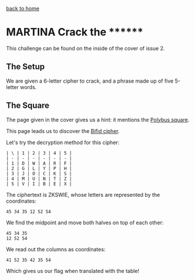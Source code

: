 [back to home](./index.html)

# MARTINA Crack the \*\*\*\*\*\*

This challenge can be found on the inside of the cover of issue 2.

## The Setup

We are given a 6-letter cipher to crack, and a phrase made up of five 5-letter words.

## The Square

The page given in the cover gives us a hint: it mentions the [Polybus square](https://en.wikipedia.org/wiki/Polybius_square).

This page leads us to discover the [Bifid cipher](https://en.wikipedia.org/wiki/Bifid_cipher).

Let's try the decryption method for this cipher:

```
| \ | 1 | 2 | 3 | 4 | 5 |
| - | - | - | - | - | - |
| 1 | D | W | A | R | F |
| 2 | G | L | Y | P | H |
| 3 | J | O | C | K | S |
| 4 | M | U | N | T | Z |
| 5 | V | I | B | E | X |
```

The ciphertext is ZKSWIE, whose letters are represented by the coordinates:

```
45 34 35 12 52 54
```

We find the midpoint and move both halves on top of each other:

```
45 34 35
12 52 54
```

We read out the columns as coordinates:

```
41 52 35 42 35 54
```

Which gives us our flag when translated with the table!